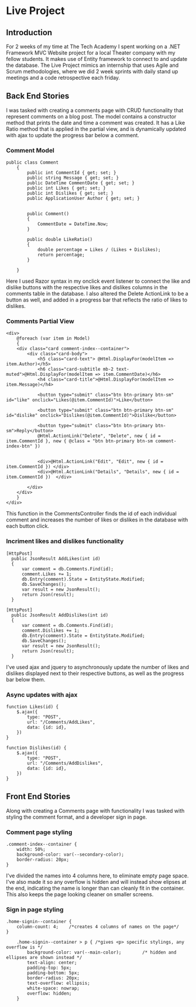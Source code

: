 # Live Project
## Introduction
For 2 weeks of my time at The Tech Academy I spent working on a .NET Framework MVC Website project for a local Theater company with my fellow students. It makes use of Entity framework to connect to and update the database. The Live Project mimics an internship that uses Agile and Scrum methodologies, where we did 2 week sprints with daily stand up meetings and a code retrospective each friday.

## Back End Stories

I was tasked with creating a comments page with CRUD functionality that represent comments on a blog post. The model contains a constructor method that prints the date and time a comment was created. It has a Like Ratio method that is applied in the partial view, and is dynamically updated with ajax to update the progress bar below a comment.

### Comment Model
```
public class Comment
    {
        public int CommentId { get; set; }
        public string Message { get; set; }
        public DateTime CommentDate { get; set; }
        public int Likes { get; set; }
        public int Dislikes { get; set; }
        public ApplicationUser Author { get; set; }


        public Comment()
        {
            CommentDate = DateTime.Now;
        }

        public double LikeRatio()
        {
            double percentage = Likes / (Likes + Dislikes);
            return percentage;
        }

    }
```

Here I used Razor syntax in my onclick event listener to connect the like and dislike buttons with the respective likes and dislikes columns in the comments table in the database. I also altered the Delete ActionLink to be a button as well, and added in a progress bar that reflects the ratio of likes to dislikes.

### Comments Partial View
```
<div>
    @foreach (var item in Model)
    {
    <div class="card comment-index--container">
        <div class="card-body">
            <h5 class="card-text"> @Html.DisplayFor(modelItem => item.Author)</h5>
            <h6 class="card-subtitle mb-2 text-muted">@Html.DisplayFor(modelItem => item.CommentDate)</h6>
            <h4 class="card-title">@Html.DisplayFor(modelItem => item.Message)</h4>
          
            <button type="submit" class="btn btn-primary btn-sm"  id="like" onclick="Likes(@item.CommentId)">Like</button>
      
            <button type="submit" class="btn btn-primary btn-sm" id="dislike" onclick="Dislikes(@item.CommentId)">Dislike</button>

            <button type="submit" class="btn btn-primary btn-sm">Reply</button>
            @Html.ActionLink("Delete", "Delete", new { id = item.CommentId }, new { @class = "btn btn-primary btn-sm comment-index-btn" })
           

            <div>@Html.ActionLink("Edit", "Edit", new { id = item.CommentId }) </div>
            <div>@Html.ActionLink("Details", "Details", new { id = item.CommentId })  </div>

        </div>
    </div>
    }
</div>

```

This function in the CommentsController finds the id of each individual comment and increases the number of likes or dislikes in the database with each button click.

### Incriment likes and dislikes functionality
```
[HttpPost]
  public JsonResult AddLikes(int id)
  {
      var comment = db.Comments.Find(id);
      comment.Likes += 1;
      db.Entry(comment).State = EntityState.Modified;
      db.SaveChanges();
      var result = new JsonResult();
      return Json(result);
  }

[HttpPost]
  public JsonResult AddDislikes(int id)
  {
      var comment = db.Comments.Find(id);
      comment.Dislikes += 1;
      db.Entry(comment).State = EntityState.Modified;
      db.SaveChanges();
      var result = new JsonResult();
      return Json(result);
  }
```        

I've used ajax and jquery to asynchronously update the number of likes and dislikes displayed next to their respective buttons, as well as the progress bar below them.

### Async updates with ajax
```
function Likes(id) {
    $.ajax({
        type: "POST",
        url: "/Comments/AddLikes",
        data: {id: id},
    })
}

function Dislikes(id) {
    $.ajax({
        type: "POST",
        url: "/Comments/AddDislikes",
        data: {id: id},
    })
}

```

## Front End Stories

Along with creating a Comments page with functionality I was tasked with styling the comment format, and a developer sign in page.

### Comment page styling
```
.comment-index--container {
    width: 50%;
    background-color: var(--secondary-color);
    border-radius: 20px;
}
```

I've divided the names into 4 columns here, to eliminate empty page space. I've also made it so any overflow is hidden and will instead show elipses at the end, indicating the name is longer than can cleanly fit in the container. This also keeps the page looking cleaner on smaller screens.

### Sign in page styling
```
.home-signin--container {
    column-count: 4;    /*creates 4 columns of names on the page*/
}

    .home-signin--container > p { /*gives <p> specific stylings, any overflow is */
        background-color: var(--main-color);        /* hidden and ellipses are shown instead */
        text-align: center;
        padding-top: 5px;
        padding-bottom: 5px;
        border-radius: 20px;
        text-overflow: ellipsis;
        white-space: nowrap;
        overflow: hidden;
    }
```    
